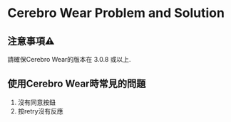 # Cerebro Wear Problem and Solution

## 注意事項⚠️
請確保Cerebro Wear的版本在 3.0.8 或以上.


## 使用Cerebro Wear時常見的問題
1. 沒有同意按鈕
2. 按retry沒有反應


